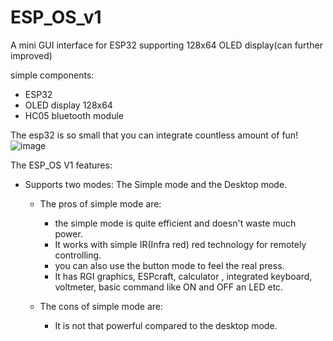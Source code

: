 # ESP_OS_v1
A mini GUI interface for ESP32 supporting 128x64 OLED display(can further improved)

simple components:
* ESP32
* OLED display 128x64
* HC05 bluetooth module

The esp32 is so small that you can integrate countless amount of fun!
![image](https://user-images.githubusercontent.com/75715998/116811626-f0828980-ab67-11eb-996d-59545eb303b3.png)

The ESP_OS V1 features:
* Supports two modes:
  The Simple mode and
  the Desktop mode.
  * The pros of simple mode are:
    * the simple mode is quite efficient and doesn't waste much power.
    * It works with simple IR(Infra red) red technology for remotely controlling.
    * you can also use the button mode to feel the real press.
    * It has RGI graphics, ESPcraft, calculator , integrated keyboard, voltmeter, basic command like ON and OFF an LED etc.
  
  * The cons of simple mode are:
    * It is not that powerful compared to the desktop mode.


